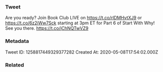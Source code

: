 ### Tweet
Are you ready? Join Book Club LIVE on https://t.co/rlDMHvtXJ9 or https://t.co/6z2iWw7Sck starting at 3pm ET for Part 6 of Start With Why! See you there. https://t.co/jChNQTwVZ9

### Metadata
Tweet ID: 1258817449329377282
Created At: 2020-05-08T17:54:02.000Z

### Related

